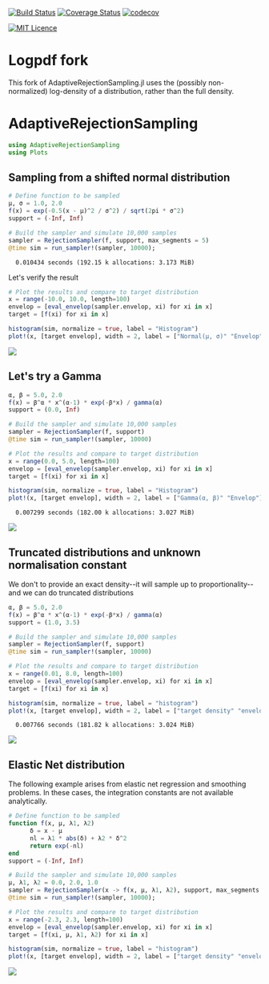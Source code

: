 [![Build Status](https://travis-ci.org/mauriciogtec/AdaptiveRejectionSampling.jl.svg?branch=master)](https://travis-ci.org/mauriciogtec/AdaptiveRejectionSampling.jl)
[![Coverage Status](https://coveralls.io/repos/github/mauriciogtec/AdaptiveRejectionSampling.jl/badge.svg?branch=master)](https://coveralls.io/github/mauriciogtec/AdaptiveRejectionSampling.jl?branch=master)
[![codecov](https://codecov.io/gh/mauriciogtec/AdaptiveRejectionSampling.jl/branch/master/graph/badge.svg)](https://codecov.io/gh/mauriciogtec/AdaptiveRejectionSampling.jl)

[![MIT Licence](https://badges.frapsoft.com/os/mit/mit.png?v=103)](https://opensource.org/licenses/mit-license.php)

# Logpdf fork

This fork of AdaptiveRejectionSampling.jl uses the (possibly non-normalized) log-density 
of a distribution, rather than the full density.

# AdaptiveRejectionSampling


```julia
using AdaptiveRejectionSampling
using Plots
```

## Sampling from a shifted normal distribution


```julia
# Define function to be sampled
μ, σ = 1.0, 2.0
f(x) = exp(-0.5(x - μ)^2 / σ^2) / sqrt(2pi * σ^2) 
support = (-Inf, Inf)

# Build the sampler and simulate 10,000 samples
sampler = RejectionSampler(f, support, max_segments = 5)
@time sim = run_sampler!(sampler, 10000);
```

      0.010434 seconds (192.15 k allocations: 3.173 MiB)
    

Let's verify the result


```julia
# Plot the results and compare to target distribution
x = range(-10.0, 10.0, length=100)
envelop = [eval_envelop(sampler.envelop, xi) for xi in x]
target = [f(xi) for xi in x]

histogram(sim, normalize = true, label = "Histogram")
plot!(x, [target envelop], width = 2, label = ["Normal(μ, σ)" "Envelop"])
```


![](img/example1.png)


## Let's try a Gamma


```julia
α, β = 5.0, 2.0
f(x) = β^α * x^(α-1) * exp(-β*x) / gamma(α)
support = (0.0, Inf)

# Build the sampler and simulate 10,000 samples
sampler = RejectionSampler(f, support)
@time sim = run_sampler!(sampler, 10000) 

# Plot the results and compare to target distribution
x = range(0.0, 5.0, length=100)
envelop = [eval_envelop(sampler.envelop, xi) for xi in x]
target = [f(xi) for xi in x]

histogram(sim, normalize = true, label = "Histogram")
plot!(x, [target envelop], width = 2, label = ["Gamma(α, β)" "Envelop"])
```

      0.007299 seconds (182.00 k allocations: 3.027 MiB)
    


![](img/example2.png)

## Truncated distributions and unknown normalisation constant

We don't to provide an exact density--it will sample up to proportionality--and we can do truncated distributions


```julia
α, β = 5.0, 2.0
f(x) = β^α * x^(α-1) * exp(-β*x) / gamma(α)
support = (1.0, 3.5)

# Build the sampler and simulate 10,000 samples
sampler = RejectionSampler(f, support)
@time sim = run_sampler!(sampler, 10000) 

# Plot the results and compare to target distribution
x = range(0.01, 8.0, length=100)
envelop = [eval_envelop(sampler.envelop, xi) for xi in x]
target = [f(xi) for xi in x]

histogram(sim, normalize = true, label = "histogram")
plot!(x, [target envelop], width = 2, label = ["target density" "envelop"])
```

      0.007766 seconds (181.82 k allocations: 3.024 MiB)
    

![](img/example3.png)

## Elastic Net distribution

The following example arises from elastic net regression and smoothing problems. In these cases, the integration constants are not available analytically.

```julia
# Define function to be sampled
function f(x, μ, λ1, λ2)
      δ = x - μ
      nl = λ1 * abs(δ) + λ2 * δ^2
      return exp(-nl)
end
support = (-Inf, Inf)

# Build the sampler and simulate 10,000 samples
μ, λ1, λ2 = 0.0, 2.0, 1.0
sampler = RejectionSampler(x -> f(x, μ, λ1, λ2), support, max_segments = 5)
@time sim = run_sampler!(sampler, 10000);

# Plot the results and compare to target distribution
x = range(-2.3, 2.3, length=100)
envelop = [eval_envelop(sampler.envelop, xi) for xi in x]
target = [f(xi, μ, λ1, λ2) for xi in x]

histogram(sim, normalize = true, label = "histogram")
plot!(x, [target envelop], width = 2, label = ["target density" "envelop"])
```

![](img/example4.png)

